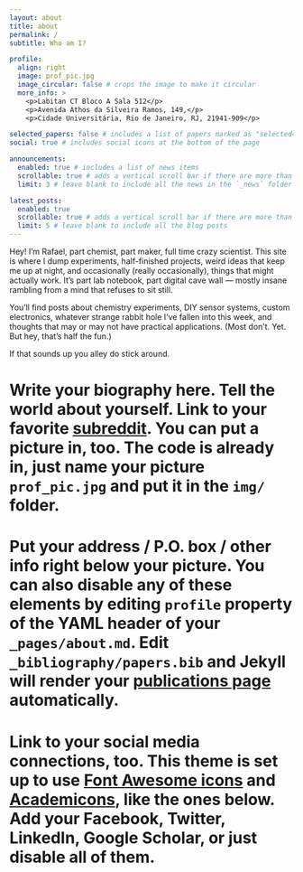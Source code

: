 ```yaml
---
layout: about
title: about
permalink: /
subtitle: Who am I?

profile:
  align: right
  image: prof_pic.jpg
  image_circular: false # crops the image to make it circular
  more_info: >
    <p>Labitan CT Bloco A Sala 512</p>
    <p>Avenida Athos da Silveira Ramos, 149,</p>
    <p>Cidade Universitária, Rio de Janeiro, RJ, 21941-909</p>

selected_papers: false # includes a list of papers marked as "selected={true}"
social: true # includes social icons at the bottom of the page

announcements:
  enabled: true # includes a list of news items
  scrollable: true # adds a vertical scroll bar if there are more than 3 news items
  limit: 3 # leave blank to include all the news in the `_news` folder

latest_posts:
  enabled: true
  scrollable: true # adds a vertical scroll bar if there are more than 3 new posts items
  limit: 5 # leave blank to include all the blog posts
---
```


Hey! I’m Rafael, part chemist, part maker, full time crazy scientist.
This site is where I dump experiments, half-finished projects, weird ideas that keep me up at night, and occasionally (really occasionally), things that might actually work.
It’s part lab notebook, part digital cave wall — mostly insane rambling from a mind that refuses to sit still.

You’ll find posts about chemistry experiments, DIY sensor systems, custom electronics, whatever strange rabbit hole I’ve fallen into this week, and thoughts that may or may not have practical applications.
(Most don’t. Yet. But hey, that’s half the fun.)

If that sounds up you alley do stick around. 


# Write your biography here. Tell the world about yourself. Link to your favorite [subreddit](http://reddit.com). You can put a picture in, too. The code is already in, just name your picture `prof_pic.jpg` and put it in the `img/` folder.

# Put your address / P.O. box / other info right below your picture. You can also disable any of these elements by editing `profile` property of the YAML header of your `_pages/about.md`. Edit `_bibliography/papers.bib` and Jekyll will render your [publications page](/al-folio/publications/) automatically.

# Link to your social media connections, too. This theme is set up to use [Font Awesome icons](https://fontawesome.com/) and [Academicons](https://jpswalsh.github.io/academicons/), like the ones below. Add your Facebook, Twitter, LinkedIn, Google Scholar, or just disable all of them.
